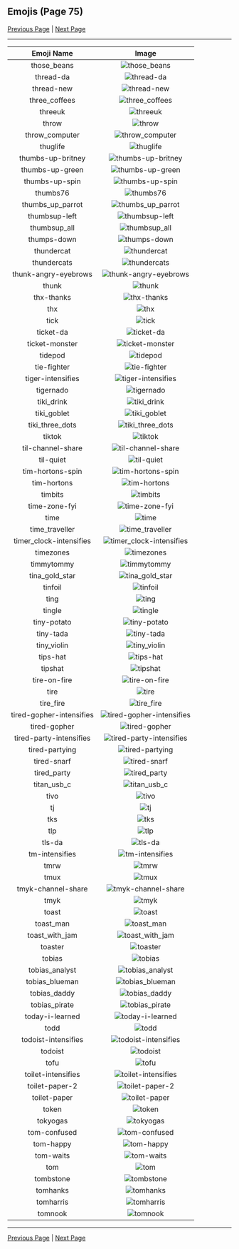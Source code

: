 
  ## Emojis (Page 75)

  [Previous Page](/docs/hashicorp/page-t-0074.md)
   | [Next Page](/docs/hashicorp/page-t-0076.md)

  <hr />

  |Emoji Name|Image|
  | :-: | :-: |
  |those_beans| ![those_beans](/emojis/hashicorp/those_beans.png)|
  |thread-da| ![thread-da](/emojis/hashicorp/thread-da.png)|
  |thread-new| ![thread-new](/emojis/hashicorp/thread-new.png)|
  |three_coffees| ![three_coffees](/emojis/hashicorp/three_coffees.png)|
  |threeuk| ![threeuk](/emojis/hashicorp/threeuk.png)|
  |throw| ![throw](/emojis/hashicorp/throw.png)|
  |throw_computer| ![throw_computer](/emojis/hashicorp/throw_computer.gif)|
  |thuglife| ![thuglife](/emojis/hashicorp/thuglife.png)|
  |thumbs-up-britney| ![thumbs-up-britney](/emojis/hashicorp/thumbs-up-britney.gif)|
  |thumbs-up-green| ![thumbs-up-green](/emojis/hashicorp/thumbs-up-green.png)|
  |thumbs-up-spin| ![thumbs-up-spin](/emojis/hashicorp/thumbs-up-spin.gif)|
  |thumbs76| ![thumbs76](/emojis/hashicorp/thumbs76.png)|
  |thumbs_up_parrot| ![thumbs_up_parrot](/emojis/hashicorp/thumbs_up_parrot.gif)|
  |thumbsup-left| ![thumbsup-left](/emojis/hashicorp/thumbsup-left.png)|
  |thumbsup_all| ![thumbsup_all](/emojis/hashicorp/thumbsup_all.gif)|
  |thumps-down| ![thumps-down](/emojis/hashicorp/thumps-down.gif)|
  |thundercat| ![thundercat](/emojis/hashicorp/thundercat.gif)|
  |thundercats| ![thundercats](/emojis/hashicorp/thundercats.png)|
  |thunk-angry-eyebrows| ![thunk-angry-eyebrows](/emojis/hashicorp/thunk-angry-eyebrows.png)|
  |thunk| ![thunk](/emojis/hashicorp/thunk.png)|
  |thx-thanks| ![thx-thanks](/emojis/hashicorp/thx-thanks.png)|
  |thx| ![thx](/emojis/hashicorp/thx.png)|
  |tick| ![tick](/emojis/hashicorp/tick.png)|
  |ticket-da| ![ticket-da](/emojis/hashicorp/ticket-da.png)|
  |ticket-monster| ![ticket-monster](/emojis/hashicorp/ticket-monster.gif)|
  |tidepod| ![tidepod](/emojis/hashicorp/tidepod.jpg)|
  |tie-fighter| ![tie-fighter](/emojis/hashicorp/tie-fighter.png)|
  |tiger-intensifies| ![tiger-intensifies](/emojis/hashicorp/tiger-intensifies.gif)|
  |tigernado| ![tigernado](/emojis/hashicorp/tigernado.jpg)|
  |tiki_drink| ![tiki_drink](/emojis/hashicorp/tiki_drink.png)|
  |tiki_goblet| ![tiki_goblet](/emojis/hashicorp/tiki_goblet.png)|
  |tiki_three_dots| ![tiki_three_dots](/emojis/hashicorp/tiki_three_dots.png)|
  |tiktok| ![tiktok](/emojis/hashicorp/tiktok.png)|
  |til-channel-share| ![til-channel-share](/emojis/hashicorp/til-channel-share.png)|
  |til-quiet| ![til-quiet](/emojis/hashicorp/til-quiet.png)|
  |tim-hortons-spin| ![tim-hortons-spin](/emojis/hashicorp/tim-hortons-spin.gif)|
  |tim-hortons| ![tim-hortons](/emojis/hashicorp/tim-hortons.gif)|
  |timbits| ![timbits](/emojis/hashicorp/timbits.png)|
  |time-zone-fyi| ![time-zone-fyi](/emojis/hashicorp/time-zone-fyi.png)|
  |time| ![time](/emojis/hashicorp/time.jpg)|
  |time_traveller| ![time_traveller](/emojis/hashicorp/time_traveller.png)|
  |timer_clock-intensifies| ![timer_clock-intensifies](/emojis/hashicorp/timer_clock-intensifies.gif)|
  |timezones| ![timezones](/emojis/hashicorp/timezones.jpg)|
  |timmytommy| ![timmytommy](/emojis/hashicorp/timmytommy.png)|
  |tina_gold_star| ![tina_gold_star](/emojis/hashicorp/tina_gold_star.gif)|
  |tinfoil| ![tinfoil](/emojis/hashicorp/tinfoil.gif)|
  |ting| ![ting](/emojis/hashicorp/ting.png)|
  |tingle| ![tingle](/emojis/hashicorp/tingle.png)|
  |tiny-potato| ![tiny-potato](/emojis/hashicorp/tiny-potato.jpg)|
  |tiny-tada| ![tiny-tada](/emojis/hashicorp/tiny-tada.png)|
  |tiny_violin| ![tiny_violin](/emojis/hashicorp/tiny_violin.png)|
  |tips-hat| ![tips-hat](/emojis/hashicorp/tips-hat.gif)|
  |tipshat| ![tipshat](/emojis/hashicorp/tipshat.gif)|
  |tire-on-fire| ![tire-on-fire](/emojis/hashicorp/tire-on-fire.gif)|
  |tire| ![tire](/emojis/hashicorp/tire.png)|
  |tire_fire| ![tire_fire](/emojis/hashicorp/tire_fire.jpg)|
  |tired-gopher-intensifies| ![tired-gopher-intensifies](/emojis/hashicorp/tired-gopher-intensifies.gif)|
  |tired-gopher| ![tired-gopher](/emojis/hashicorp/tired-gopher.png)|
  |tired-party-intensifies| ![tired-party-intensifies](/emojis/hashicorp/tired-party-intensifies.gif)|
  |tired-partying| ![tired-partying](/emojis/hashicorp/tired-partying.png)|
  |tired-snarf| ![tired-snarf](/emojis/hashicorp/tired-snarf.png)|
  |tired_party| ![tired_party](/emojis/hashicorp/tired_party.gif)|
  |titan_usb_c| ![titan_usb_c](/emojis/hashicorp/titan_usb_c.png)|
  |tivo| ![tivo](/emojis/hashicorp/tivo.png)|
  |tj| ![tj](/emojis/hashicorp/tj.png)|
  |tks| ![tks](/emojis/hashicorp/tks.gif)|
  |tlp| ![tlp](/emojis/hashicorp/tlp.png)|
  |tls-da| ![tls-da](/emojis/hashicorp/tls-da.png)|
  |tm-intensifies| ![tm-intensifies](/emojis/hashicorp/tm-intensifies.gif)|
  |tmrw| ![tmrw](/emojis/hashicorp/tmrw.jpg)|
  |tmux| ![tmux](/emojis/hashicorp/tmux.png)|
  |tmyk-channel-share| ![tmyk-channel-share](/emojis/hashicorp/tmyk-channel-share.gif)|
  |tmyk| ![tmyk](/emojis/hashicorp/tmyk.gif)|
  |toast| ![toast](/emojis/hashicorp/toast.png)|
  |toast_man| ![toast_man](/emojis/hashicorp/toast_man.png)|
  |toast_with_jam| ![toast_with_jam](/emojis/hashicorp/toast_with_jam.png)|
  |toaster| ![toaster](/emojis/hashicorp/toaster.png)|
  |tobias| ![tobias](/emojis/hashicorp/tobias.png)|
  |tobias_analyst| ![tobias_analyst](/emojis/hashicorp/tobias_analyst.png)|
  |tobias_blueman| ![tobias_blueman](/emojis/hashicorp/tobias_blueman.png)|
  |tobias_daddy| ![tobias_daddy](/emojis/hashicorp/tobias_daddy.png)|
  |tobias_pirate| ![tobias_pirate](/emojis/hashicorp/tobias_pirate.png)|
  |today-i-learned| ![today-i-learned](/emojis/hashicorp/today-i-learned.png)|
  |todd| ![todd](/emojis/hashicorp/todd.png)|
  |todoist-intensifies| ![todoist-intensifies](/emojis/hashicorp/todoist-intensifies.gif)|
  |todoist| ![todoist](/emojis/hashicorp/todoist.png)|
  |tofu| ![tofu](/emojis/hashicorp/tofu.gif)|
  |toilet-intensifies| ![toilet-intensifies](/emojis/hashicorp/toilet-intensifies.gif)|
  |toilet-paper-2| ![toilet-paper-2](/emojis/hashicorp/toilet-paper-2.png)|
  |toilet-paper| ![toilet-paper](/emojis/hashicorp/toilet-paper.png)|
  |token| ![token](/emojis/hashicorp/token.png)|
  |tokyogas| ![tokyogas](/emojis/hashicorp/tokyogas.png)|
  |tom-confused| ![tom-confused](/emojis/hashicorp/tom-confused.png)|
  |tom-happy| ![tom-happy](/emojis/hashicorp/tom-happy.png)|
  |tom-waits| ![tom-waits](/emojis/hashicorp/tom-waits.png)|
  |tom| ![tom](/emojis/hashicorp/tom.png)|
  |tombstone| ![tombstone](/emojis/hashicorp/tombstone.png)|
  |tomhanks| ![tomhanks](/emojis/hashicorp/tomhanks.png)|
  |tomharris| ![tomharris](/emojis/hashicorp/tomharris.png)|
  |tomnook| ![tomnook](/emojis/hashicorp/tomnook.png)|

  <hr/>
  
  [Previous Page](/docs/hashicorp/page-t-0074.md)
   | [Next Page](/docs/hashicorp/page-t-0076.md)